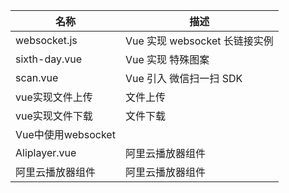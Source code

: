 | 名称               | 描述                           |
| ------------------ | ------------------------------ |
| websocket.js       | Vue  实现 websocket 长链接实例 |
| sixth-day.vue      | Vue  实现  特殊图案            |
| scan.vue           | Vue  引入 微信扫一扫 SDK       |
| vue实现文件上传    | 文件上传                       |
| vue实现文件下载    | 文件下载                       |
| Vue中使用websocket |                                |
| Aliplayer.vue      | 阿里云播放器组件               |
| 阿里云播放器组件   | 阿里云播放器组件               |

